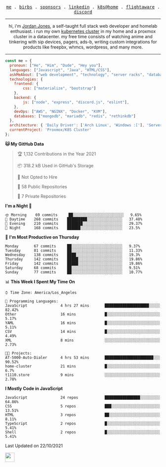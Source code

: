 <p align="center">
  <samp>
    <a href="https://jordanjones.org/">me</a> .
    <a href="https://twitter.com/kashalls">birbs</a> .
    <a href="https://github.com/sponsors/kashalls">sponsors</a> .
    <a href="https://linkedin.com/in/jordpjones">linkedin</a> .
    <a href="https://github.com/kashalls/home-cluster">k8s@home</a> .
    <a href="https://flightaware.com/adsb/stats/user/kashalls">flightaware</a> .
    <a href="https://discord.gg/ctgrp8k">discord</a>
  </samp>
</p>

---

<p align="center">hi, i'm <a href="https://jordanjones.org/">Jordan Jones</a>, a self-taught full stack web developer and homelab enthusiast. i run my own <a href="https://github.com/kashalls/home-cluster">kubernetes cluster</a> in my home and a proxmox cluster in a datacenter. my free time consists of watching anime and tinkering with sip devices, pagers, ads-b, writing custom integrations for products like freepbx, whmcs, wordpress, and many more.</p>

---


```javascript
const me = {
  pronoun: ["He", "Him", "Dude", "Hey you"],
  languages: ["Javascript", "Java", "HTML/CSS"],
  askMeAbout: ["web development", "technology", "server racks", "databases"],
  technologies: {
    frontend: {
        css: ["materialize", "bootstrap"]
    },
    backend: {
        js: ["node", "express", "discord.js", "eslint"],
    },
    devOps: ["AWS", "NGINX", "Docker", "KVM"],
    databases: ["mongodb", "mariadb", "redis", "rethinkdb"]
  },
  architecture: { 'Daily Driver': ['Arch Linux', 'Windows :['], 'Server Applications': 'Ubuntu Focal' },
  currentProject: 'Proxmox/K8S Cluster'
};
```

<!--START_SECTION:waka-->
**🐱 My GitHub Data** 

> 🏆 1,132 Contributions in the Year 2021
 > 
> 📦 318.2 kB Used in GitHub's Storage 
 > 
> 🚫 Not Opted to Hire
 > 
> 📜 58 Public Repositories 
 > 
> 🔑 7 Private Repositories  
 > 
**I'm a Night 🦉** 

```text
🌞 Morning    69 commits     ██░░░░░░░░░░░░░░░░░░░░░░░   9.65% 
🌆 Daytime    268 commits    █████████░░░░░░░░░░░░░░░░   37.48% 
🌃 Evening    210 commits    ███████░░░░░░░░░░░░░░░░░░   29.37% 
🌙 Night      168 commits    ██████░░░░░░░░░░░░░░░░░░░   23.5%

```
📅 **I'm Most Productive on Thursday** 

```text
Monday       67 commits     ██░░░░░░░░░░░░░░░░░░░░░░░   9.37% 
Tuesday      81 commits     ██░░░░░░░░░░░░░░░░░░░░░░░   11.33% 
Wednesday    138 commits    ████░░░░░░░░░░░░░░░░░░░░░   19.3% 
Thursday     142 commits    █████░░░░░░░░░░░░░░░░░░░░   19.86% 
Friday       142 commits    █████░░░░░░░░░░░░░░░░░░░░   19.86% 
Saturday     68 commits     ██░░░░░░░░░░░░░░░░░░░░░░░   9.51% 
Sunday       77 commits     ██░░░░░░░░░░░░░░░░░░░░░░░   10.77%

```


📊 **This Week I Spent My Time On** 

```text
⌚︎ Time Zone: America/Los_Angeles

💬 Programming Languages: 
JavaScript               4 hrs 27 mins       ████████████████████░░░░░   82.42% 
Other                    16 mins             █░░░░░░░░░░░░░░░░░░░░░░░░   5.17% 
YAML                     16 mins             █░░░░░░░░░░░░░░░░░░░░░░░░   5.11% 
CSV                      14 mins             █░░░░░░░░░░░░░░░░░░░░░░░░   4.49% 
XML                      8 mins              ░░░░░░░░░░░░░░░░░░░░░░░░░   2.73%

🐱‍💻 Projects: 
AT-5000-Auto-Dialer      4 hrs 53 mins       ██████████████████████░░░   90.52% 
home-cluster             21 mins             █░░░░░░░░░░░░░░░░░░░░░░░░   6.7% 
t1110.store              9 mins              ░░░░░░░░░░░░░░░░░░░░░░░░░   2.78%

```

**I Mostly Code in JavaScript** 

```text
JavaScript               24 repos            ████████████████░░░░░░░░░   64.86% 
CSS                      5 repos             ███░░░░░░░░░░░░░░░░░░░░░░   13.51% 
HTML                     3 repos             ██░░░░░░░░░░░░░░░░░░░░░░░   8.11% 
TypeScript               2 repos             █░░░░░░░░░░░░░░░░░░░░░░░░   5.41% 
Shell                    2 repos             █░░░░░░░░░░░░░░░░░░░░░░░░   5.41%

```



 Last Updated on 22/10/2021
<!--END_SECTION:waka-->

<img src="https://media.giphy.com/media/WUlplcMpOCEmTGBtBW/giphy.gif" width="30">